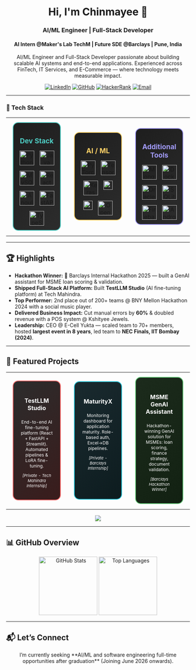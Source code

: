 <h1 align="center">Hi, I'm Chinmayee 👋</h1>
<h3 align="center">AI/ML Engineer | Full-Stack Developer</h3>
<h4 align="center">AI Intern @Maker's Lab TechM | Future SDE @Barclays | Pune, India</h4>

<p align="center">
  AI/ML Engineer and Full-Stack Developer passionate about building scalable AI systems and end-to-end applications.
  Experienced across FinTech, IT Services, and E-Commerce — where technology meets measurable impact.
</p>

<p align="center">
<a href="https://linkedin.com/in/chinmayee-randive" target="_blank"><img src="https://img.shields.io/badge/LinkedIn-0077B5?style=for-the-badge&logo=linkedin&logoColor=white" alt="LinkedIn"/></a>
<a href="https://github.com/chinmayee-s-r" target="_blank"><img src="https://img.shields.io/badge/GitHub-100000?style=for-the-badge&logo=github&logoColor=white" alt="GitHub"/></a>
<a href="https://www.hackerrank.com/chinmayeer" target="_blank"><img src="https://img.shields.io/badge/HackerRank-2EC866?style=for-the-badge&logo=HackerRank&logoColor=white" alt="HackerRank"/></a>
<a href="mailto:chinmayee.randive.official@gmail.com"><img src="https://img.shields.io/badge/Email-D14836?style=for-the-badge&logo=gmail&logoColor=white" alt="Email"/></a>
</p>

---

### 🎯 Tech Stack

<div align="center">

<!-- Tech Logos -->
<table width="100%">
<tr>
<td align="center" width="33%">
  <div style="border: 2px solid #4ECDC4; border-radius: 15px; padding: 12px; margin: 10px; background: linear-gradient(135deg, #1E1E1E, #2C2C2C);">
    <h3 style="color:#4ECDC4; margin-bottom:15px;">Dev Stack</h3>
    <div style="display:flex; justify-content:center; gap:15px; flex-wrap:wrap;">
      <img src="https://cdn.jsdelivr.net/gh/devicons/devicon/icons/python/python-original.svg" width="40" height="40" title="Python"/>
      <img src="https://cdn.jsdelivr.net/gh/devicons/devicon/icons/java/java-original.svg" width="40" height="40" title="Java"/>
      <img src="https://cdn.jsdelivr.net/gh/devicons/devicon/icons/mysql/mysql-original.svg" width="40" height="40" title="MySQL"/>
      <img src="https://cdn.jsdelivr.net/gh/devicons/devicon/icons/react/react-original.svg" width="40" height="40" title="React"/>
      <img src="https://cdn.jsdelivr.net/gh/devicons/devicon/icons/angular/angular-original.svg" width="40" height="40" title="Angular"/>
      <img src="https://cdn.jsdelivr.net/gh/devicons/devicon/icons/fastapi/fastapi-original.svg" width="40" height="40" title="FastAPI"/>
      <img src="https://cdn.jsdelivr.net/gh/devicons/devicon/icons/typescript/typescript-original.svg" width="40" height="40" title="TypeScript"/>
    </div>
  </div>
</td>

<td align="center" width="33%">
  <div style="border: 2px solid #FFD166; border-radius: 15px; padding: 12px; margin: 10px; background: linear-gradient(135deg, #1E1E1E, #2C2C2C);">
    <h3 style="color:#FFD166; margin-bottom:15px;">AI / ML</h3>
    <div style="display:flex; justify-content:center; gap:15px; flex-wrap:wrap;">
      <img src="https://cdn.jsdelivr.net/gh/devicons/devicon/icons/pytorch/pytorch-original.svg" width="40" height="40" title="PyTorch"/>
      <img src="https://cdn.jsdelivr.net/gh/devicons/devicon/icons/tensorflow/tensorflow-original.svg" width="40" height="40" title="TensorFlow"/>
      <img src="https://cdn.jsdelivr.net/gh/devicons/devicon/icons/keras/keras-original.svg" width="40" height="40" title="Keras"/>
      <img src="https://img.shields.io/badge/Hugging%20Face-FF6B6B?style=flat&logo=huggingface&logoColor=white" height="25" title="Hugging Face"/>
      <img src="https://img.shields.io/badge/scikit--learn-F7931E?style=flat&logo=scikit-learn&logoColor=white" height="25" title="Scikit-learn"/>
      <img src="https://cdn.jsdelivr.net/gh/devicons/devicon/icons/opencv/opencv-original.svg" width="40" height="40" title="OpenCV"/>
    </div>
  </div>
</td>

<td align="center" width="33%">
  <div style="border: 2px solid #A29BFE; border-radius: 15px; padding: 12px; margin: 10px; background: linear-gradient(135deg, #1E1E1E, #2C2C2C);">
    <h3 style="color:#A29BFE; margin-bottom:15px;">Additional Tools</h3>
    <div style="display:flex; justify-content:center; gap:15px; flex-wrap:wrap;">
      <img src="https://cdn.jsdelivr.net/gh/devicons/devicon/icons/mongodb/mongodb-original.svg" width="40" height="40" title="MongoDB"/>
      <img src="https://cdn.jsdelivr.net/gh/devicons/devicon/icons/docker/docker-original.svg" width="40" height="40" title="Docker"/>
      <img src="https://cdn.jsdelivr.net/gh/devicons/devicon/icons/oracle/oracle-original.svg" width="40" height="40" title="Oracle"/>
      <img src="https://cdn.jsdelivr.net/gh/devicons/devicon/icons/sqlite/sqlite-original.svg" width="40" height="40" title="SQLite"/>
      <img src="https://cdn.jsdelivr.net/gh/devicons/devicon/icons/firebase/firebase-plain.svg" width="40" height="40" title="Firebase"/>
      <img src="https://cdn.jsdelivr.net/gh/devicons/devicon/icons/android/android-original.svg" width="40" height="40" title="Android"/>
    </div>
  </div>
</td>
</tr>
</table>
</div>


---

## 🏆 Highlights

- **Hackathon Winner:** 🏅 Barclays Internal Hackathon 2025 — built a GenAI assistant for MSME loan scoring & validation.  
- **Shipped Full-Stack AI Platform:** Built **TestLLM Studio** (AI fine-tuning platform) at Tech Mahindra.  
- **Top Performer:** 2nd place out of 200+ teams @ BNY Mellon Hackathon 2024 with a social music player.  
- **Delivered Business Impact:** Cut manual errors by **60%** & doubled revenue with a POS system @ Kshityee Jewels.  
- **Leadership:** CEO @ E-Cell Yukta — scaled team to 70+ members, hosted **largest event in 8 years**, led team to **NEC Finals, IIT Bombay (2024)**.  

---

## 🚀 Featured Projects

<div align="center">

<table>
<tr>
<td align="center" width="33%">
<div style="border: 2px solid #FF6B6B; border-radius: 15px; padding: 20px; margin: 10px; background: linear-gradient(135deg, #2C2C2C, #3A1C1C); min-height: 280px;">
<h4 style="color: white;">TestLLM Studio</h4>
<p style="color: white; font-size: 12px;">End-to-end AI fine-tuning platform (React + FastAPI + Streamlit). Automated pipelines & LoRA fine-tuning.</p>
<p style="color: white; font-size: 11px; font-style: italic;">[Private - Tech Mahindra Internship]</p>
</div>
</td>

<td align="center" width="33%">
<div style="border: 2px solid #26C6DA; border-radius: 15px; padding: 20px; margin: 10px; background: linear-gradient(135deg, #1A2A2F, #0D1C1F); min-height: 280px;">
<h4 style="color: white;">MaturityX</h4>
<p style="color: white; font-size: 12px;">Monitoring dashboard for application maturity. Role-based auth, Excel→DB pipelines.</p>
<p style="color: white; font-size: 11px; font-style: italic;">[Private - Barclays Internship]</p>
</div>
</td>

<td align="center" width="33%">
<div style="border: 2px solid #6BCF7F; border-radius: 15px; padding: 20px; margin: 10px; background: linear-gradient(135deg, #1C2B1C, #122112); min-height: 280px;">
<h4 style="color: white;">MSME GenAI Assistant</h4>
<p style="color: white; font-size: 12px;">Hackathon-winning GenAI solution for MSMEs: loan scoring, finance strategy, document validation.</p>
<p style="color: white; font-size: 11px; font-style: italic;">[Barclays Hackathon Winner]</p>
</div>
</td>
</tr>
</table>

<p style="margin-top: 15px;">
<a href="https://github.com/chinmayee-s-r?tab=repositories" target="_blank">
<img src="https://img.shields.io/badge/View_More_Projects-764ba2?style=for-the-badge&logo=github&logoColor=white"/>
</a>
</p>

</div>

---

## 📊 GitHub Overview

<p align="center">
<img src="https://github-readme-stats.vercel.app/api?username=chinmayee-s-r&show_icons=true&theme=radical" height="160" alt="GitHub Stats"/>
<img src="https://github-readme-stats.vercel.app/api/top-langs/?username=chinmayee-s-r&layout=compact&theme=radical" height="160" alt="Top Languages"/>
</p>

---

## 📬 Let’s Connect  

<p align="center">
I’m currently seeking **AI/ML and software engineering full-time opportunities after graduation** (Joining June 2026 onwards).
</p>
